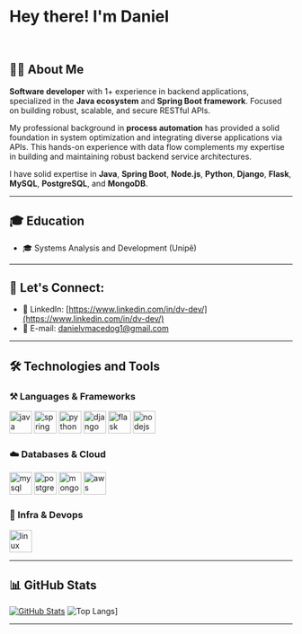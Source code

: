 # Hey there! I'm Daniel 
<br>

## 🧑‍💻 About Me

**Software developer** with 1+ experience in backend applications, specialized in the **Java ecosystem** and **Spring Boot framework**. Focused on building robust, scalable, and secure RESTful APIs.

My professional background in **process automation** has provided a solid foundation in system optimization and integrating diverse applications via APIs. This hands-on experience with data flow complements my expertise in building and maintaining robust backend service architectures.

I have solid expertise in **Java**, **Spring Boot**, **Node.js**, **Python**, **Django**, **Flask**, **MySQL**, **PostgreSQL**, and **MongoDB**.

<hr>

## 🎓 Education

* 🎓 Systems Analysis and Development (Unipê)

<hr>

## 💬 Let's Connect:

* 🔗 LinkedIn: [https://www.linkedin.com/in/dv-dev/](https://www.linkedin.com/in/dv-dev/)
* 📧 E-mail: [danielvmacedog1@gmail.com](mailto:danielvmacedog1@gmail.com) 

<hr>

## 🛠️ Technologies and Tools

### ⚒️ Languages & Frameworks
<p>
  <img src="https://cdn.jsdelivr.net/gh/devicons/devicon/icons/java/java-original.svg" height="40" alt="java" />
  <img src="https://cdn.jsdelivr.net/gh/devicons/devicon/icons/spring/spring-original.svg" height="40" alt="spring" />
  <img src="https://cdn.jsdelivr.net/gh/devicons/devicon/icons/python/python-original.svg" height="40" alt="python" />
  <img src="https://cdn.jsdelivr.net/gh/devicons/devicon/icons/django/django-plain.svg" height="40" alt="django" />
  <img src="https://cdn.jsdelivr.net/gh/devicons/devicon/icons/flask/flask-original.svg" height="40" alt="flask" />
  <img src="https://cdn.jsdelivr.net/gh/devicons/devicon/icons/nodejs/nodejs-original.svg" height="40" alt="nodejs" />
</p>

### ☁️ Databases & Cloud
<p>
  <img src="https://cdn.jsdelivr.net/gh/devicons/devicon/icons/mysql/mysql-original.svg" height="40" alt="mysql" />
  <img src="https://cdn.jsdelivr.net/gh/devicons/devicon/icons/postgresql/postgresql-original.svg" height="40" alt="postgresql" />
  <img src="https://cdn.jsdelivr.net/gh/devicons/devicon/icons/mongodb/mongodb-original.svg" height="40" alt="mongodb" />
  <img src="https://cdn.jsdelivr.net/gh/devicons/devicon/icons/amazonwebservices/amazonwebservices-original-wordmark.svg" height="40" alt="aws" />
</p>

### 🐧 Infra & Devops
<p>
  <img src="https://cdn.jsdelivr.net/gh/devicons/devicon/icons/linux/linux-original.svg" height="40" alt="linux" />
</p>


<hr>

## 📊 GitHub Stats

[![GitHub Stats](https://github-readme-stats.vercel.app/api?username=dv-dev1&show_icons=true&theme=github_dark&bust_cache=1)](https://github.com/anuraghazra/github-readme-stats )
![Top Langs](https://github-readme-stats.vercel.app/api/top-langs/?username=dv-dev1&layout=compact&theme=github_dark&bust_cache=1)]

<hr>
